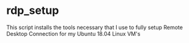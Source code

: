 # rdp_setup
This script installs the tools necessary that I use to fully setup Remote Desktop Connection for my Ubuntu 18.04 Linux VM's
